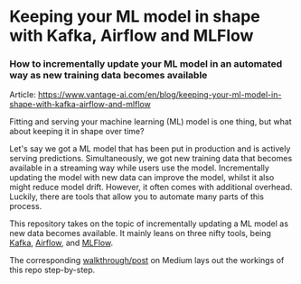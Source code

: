 # Keeping your ML model in shape with Kafka, Airflow and MLFlow
### How to incrementally update your ML model in an automated way as new training data becomes available

Article:
https://www.vantage-ai.com/en/blog/keeping-your-ml-model-in-shape-with-kafka-airflow-and-mlflow

Fitting and serving your machine learning (ML) model is one thing, but what about keeping it in shape over time?

Let's say we got a ML model that has been put in production and is actively serving predictions. Simultaneously, we got new training data that becomes available in a streaming way while users use the model. Incrementally updating the model with new data can improve the model, whilst it also might reduce model drift. However, it often comes with additional overhead. Luckily, there are tools that allow you to automate many parts of this process. 

This repository takes on the topic of incrementally updating a ML model as new data becomes available. It mainly leans on three nifty tools, being [Kafka](https://github.com/apache/kafka), [Airflow](https://github.com/apache/airflow), and [MLFlow](https://github.com/mlflow/mlflow). 

The corresponding [walkthrough/post](https://medium.com/vantageai/keeping-your-ml-model-in-shape-with-kafka-airflow-and-mlflow-143d20024ba6) on Medium lays out the workings of this repo step-by-step.
